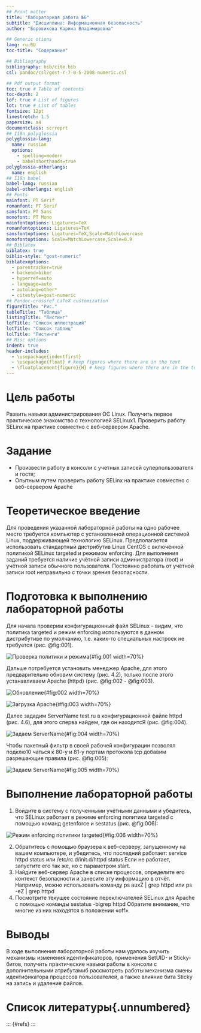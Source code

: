 ```yaml
---
## Front matter
title: "Лабораторная работа №6"
subtitle: "Дисциплина: Информационная безопасность"
author: "Боровикова Карина Владимировна"

## Generic otions
lang: ru-RU
toc-title: "Содержание"

## Bibliography
bibliography: bib/cite.bib
csl: pandoc/csl/gost-r-7-0-5-2008-numeric.csl

## Pdf output format
toc: true # Table of contents
toc-depth: 2
lof: true # List of figures
lot: true # List of tables
fontsize: 12pt
linestretch: 1.5
papersize: a4
documentclass: scrreprt
## I18n polyglossia
polyglossia-lang:
  name: russian
  options:
	- spelling=modern
	- babelshorthands=true
polyglossia-otherlangs:
  name: english
## I18n babel
babel-lang: russian
babel-otherlangs: english
## Fonts
mainfont: PT Serif
romanfont: PT Serif
sansfont: PT Sans
monofont: PT Mono
mainfontoptions: Ligatures=TeX
romanfontoptions: Ligatures=TeX
sansfontoptions: Ligatures=TeX,Scale=MatchLowercase
monofontoptions: Scale=MatchLowercase,Scale=0.9
## Biblatex
biblatex: true
biblio-style: "gost-numeric"
biblatexoptions:
  - parentracker=true
  - backend=biber
  - hyperref=auto
  - language=auto
  - autolang=other*
  - citestyle=gost-numeric
## Pandoc-crossref LaTeX customization
figureTitle: "Рис."
tableTitle: "Таблица"
listingTitle: "Листинг"
lofTitle: "Список иллюстраций"
lotTitle: "Список таблиц"
lolTitle: "Листинги"
## Misc options
indent: true
header-includes:
  - \usepackage{indentfirst}
  - \usepackage{float} # keep figures where there are in the text
  - \floatplacement{figure}{H} # keep figures where there are in the text
---
```


# Цель работы

Развить навыки администрирования ОС Linux. Получить первое практическое знакомство с технологией SELinux1.
Проверить работу SELinx на практике совместно с веб-сервером Apache.

# Задание

- Произвести работу в консоли с учетных записей суперпользователя и гостя;
- Опытным путем проверить работу SELinx на практике совместно с веб-сервером Apache

# Теоретическое введение

Для проведения указанной лабораторной работы на одно рабочее место требуется компьютер с установленной операционной системой Linux,
поддерживающей технологию SELinux.
Предполагается использовать стандартный дистрибутив Linux CentOS
с включённой политикой SELinux targeted и режимом enforcing. Для выполнения заданий требуется наличие учётной записи администратора (root) и
учётной записи обычного пользователя. Постоянно работать от учётной записи root неправильно с точки зрения безопасности.

# Подготовка к выполнению лабораторной работы

Для начала проверим конфигурационный файл SELinux - видим, что политика
targeted и режим enforcing используются в данном дистрибутиве по умолчанию,
т.е. каких-то специальных настроек не требуется (рис. @fig:001).

![Проверка политики и режима](image/1.png){#fig:001 width=70%}

Дальше потребуется установить менеджер Apache, для этого предварительно
обновим систему (рис. 4.2), только после этого устанавливаем Apache (httpd) (рис. @fig:002 - @fig:003).

![Обновление](image/2.png){#fig:002 width=70%}

![Загрузка Apache](image/3.png){#fig:003 width=70%}

Далее зададим ServerName test.ru в конфигурационной файле httpd (рис.
4.6), для этого сперва найдем, где он находитсЯ (риc. @fig:004).

![Задаем ServerName](image/4.png){#fig:004 width=70%}

Чтобы пакетный фильтр в своей рабочей конфигурации позволял подклю10
чаться к 80-у и 81-у портам протокола tcp добавим разрешающие правила (риc. @fig:005):

![Задаем ServerName](image/5.png){#fig:005 width=70%}


# Выполнение лабораторной работы

1. Войдите в систему с полученными учётными данными и убедитесь, что SELinux работает в режиме enforcing политики targeted с помощью команд getenforce и sestatus (риc. @fig:006):

![Режим enforcing политики targeted](image/6.png){#fig:006 width=70%}

2. Обратитесь с помощью браузера к веб-серверу, запущенному на вашем
компьютере, и убедитесь, что последний работает:
service httpd status
или
/etc/rc.d/init.d/httpd status
Если не работает, запустите его так же, но с параметром start.
3. Найдите веб-сервер Apache в списке процессов, определите его контекст
безопасности и занесите эту информацию в отчёт. Например, можно использовать команду
ps auxZ | grep httpd
или
ps -eZ | grep httpd
4. Посмотрите текущее состояние переключателей SELinux для Apache с
помощью команды
sestatus -bigrep httpd
Обратите внимание, что многие из них находятся в положении «off».
# Выводы

В ходе выполнения лабораторной работы нам удалось изучить механизмы изменения идентификаторов, применения SetUID- и Sticky-битов, получить практические навыки работы в консоли с дополнительными атрибутамиб рассмотреть работы механизма смены идентификатора процессов пользователей, а также влияние бита Sticky на запись и удаление файлов.

# Список литературы{.unnumbered}

::: {#refs}
:::
